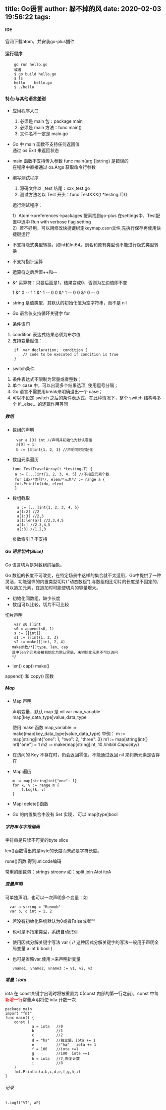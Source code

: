 title: Go语言
author: 躲不掉的风
date: 2020-02-03 19:56:22
tags:
---
#### IDE

官网下载atom，并安装go-plus插件


#### 运行程序

		go run hello.go
		或者
        $ go build hello.go 
        $ ls
        hello    hello.go
        $ ./hello
        
#### 特点:与其他语言差别
- 应用程序入口
	1. 必须是 main 包：package main
	2. 必须是 main ⽅法：func main()
	3. ⽂件名不⼀定是 main.go
- Go 中 main 函数不⽀持任何返回值  
  通过 os.Exit 来返回状态
  
-  main 函数不⽀持传⼊参数 func main(arg []string) 是错误的      
  在程序中直接通过 os.Args 获取命令⾏参数 
  
- 编写测试程序

  1. 源码⽂件以 _test 结尾：xxx_test.go
  2. 测试⽅法名以 Test 开头：func TestXXX(t *testing.T){}
  
  运行测试程序：
  
  1）Atom->preferences->packages
  搜索找到go-plus
  在settings中，Test配置中选中 Run with verbose flag setting  
  2）若不好用，可以用修改快捷键绑定keymap.cson文件,先执行保存再使用快捷键运行
  
- 不支持隐式类型转换，如Int和Int64。别名和原有类型也不能进⾏隐式类型转换
-  不支持指针运算
-  运算符之后后置++和--
-  &^ 运算符：只要后面是1，结果变成0，否则为左边值即不变

      1 &^ 0 -- 1
      1 &^ 1 -- 0
      0 &^ 1 -- 0
      0 &^ 0 -- 0
- string 是值类型，其默认的初始化值为空字符串，⽽不是 nil

-  Go 语⾔仅⽀持循环关键字 for
-  条件语句
  1. condition 表达式结果必须为布尔值
  2. ⽀持变量赋值：
  ```
      if  var declaration;  condition {
          // code to be executed if condition is true
      }
```
-  switch条件

  1. 条件表达式不限制为常量或者整数；
  2. 单个 case 中，可以出现多个结果选项, 使⽤逗号分隔；
  3. Go 语⾔不需要⽤break来明确退出⼀个 case；
  4. 可以不设定 switch 之后的条件表达式，在此种情况下，整个 switch 结构与多个 if…else… 的逻辑作⽤等同

#####  数组

  - 数组的声明
 ``` 	
      var a [3] int //声明并初始化为默认零值
      a[0] = 1
      b := [3]int{1, 2, 3} //声明同时初始化
 ```
 
  - 数组元素遍历


        func TestTravelArray(t *testing.T) {
         a := [...]int{1, 2, 3, 4, 5} //不指定元素个数
         for idx/*索引*/, elem/*元素*/ := range a {
         fmt.Println(idx, elem)
         }


- 数组截取

        a := [...]int{1, 2, 3, 4, 5}
        a[1:2] //2
        a[1:3] //2,3
        a[1:len(a)] //2,3,4,5
        a[1:] //2,3,4,5
        a[:3] //1,2,3
  	
    负数索引？不支持
  
##### Go 语言切片(Slice)
Go 语言切片是对数组的抽象。

Go 数组的长度不可改变，在特定场景中这样的集合就不太适用，Go中提供了一种灵活，功能强悍的内置类型切片("动态数组"),与数组相比切片的长度是不固定的，可以追加元素，在追加时可能使切片的容量增大。 

 - 初始化同数组，缺少长度 
 - 数组可以比较，切片不可比较
 
  切⽚声明
  
        var s0 []int
        s0 = append(s0, 1)
        s := []int{}
        s1 := []int{1, 2, 3}
        s2 := make([]int, 2, 4)  
       make参数/*[]type, len, cap
       其中len个元素会被初始化为默认零值，未初始化元素不可以访问
       */
	 
 - len() cap()  make()
  
  append() 和 copy() 函数
  
##### Map

- Map 声明

    声明变量，默认 map 是 nil
    	var map_variable map[key_data_type]value_data_type

    使用 make 函数
 	 map_variable := make(map[key_data_type]value_data_type)
    举例：
      m := map[string]int{"one": 1, "two": 2, "three": 3}
      m1 := map[string]int{}
      m1["one"] = 1
      m2 := make(map[string]int, 10 /*Initial Capacity*/)
      
- 在访问的 Key 不存在时，仍会返回零值，不能通过返回 nil 来判断元素是否存在
- Mapi遍历

      m := map[string]int{"one": 1}
      for k, v := range m {
          t.Log(k, v)
      }

- Mapi delete()函数
- Go 的内置集合中没有 Set 实现， 可以 map[type]bool

##### 字符串与字符编码

字符串是只读不可变的byte slice

len()函数得出的是byte的长度而未必是字符长度。

rune()函数:得到unicode编码

常用的函数包：strings strconv
如：split join Atoi  itoA

##### 变量声明
可单独声明，也可以一次声明多个变量：如
  
      var a string = "Runoob"
      var b, c int = 1, 2
      
  - 若没有初始化系统默认为0或者False或者”“
  
  - 也可是不指定类型，系统自动识别
  - 使用因式分解关键字写法
        var (  // 这种因式分解关键字的写法一般用于声明全局变量
          a int
          b bool
      	)
      
  - 也可是省略var,使用:=来声明新变量
	
    	vname1, vname2, vname3 := v1, v2, v3
        
##### 常量：iota
 
 iota 在 const关键字出现时将被重置为 0(const 内部的第一行之前)，const 中每<font color=red>新增一行</font>常量声明将使 iota 计数一次

	package main
    import "fmt"
    func main() {
        const (
                a = iota   //0
                b          //1
                c          //2
                d = "ha"   //独立值，iota += 1
                e          //"ha"   iota += 1
                f = 100    //iota +=1
                g          //100  iota +=1
                h = iota   //7,恢复计数
                i          //8
        )
        fmt.Println(a,b,c,d,e,f,g,h,i)
    }


###### 记录

	t.Logf("%T", aP)